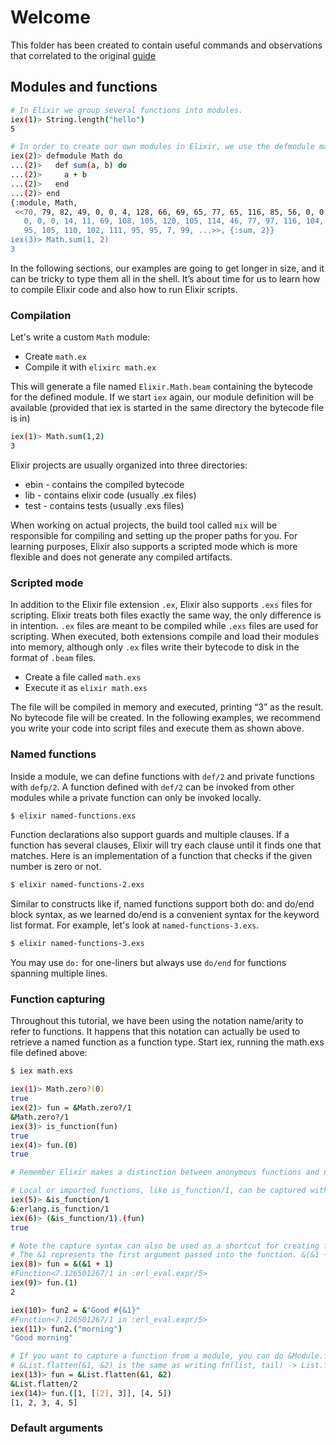 # Welcome

This folder has been created to contain useful commands and observations that correlated to the original [guide](https://elixir-lang.org/getting-started/modules-and-functions.html)

## Modules and functions

```sh
# In Elixir we group several functions into modules.
iex(1)> String.length("hello")
5

# In order to create our own modules in Elixir, we use the defmodule macro. We use the def macro to define functions in that module
iex(2)> defmodule Math do
...(2)>   def sum(a, b) do
...(2)>     a + b
...(2)>   end
...(2)> end
{:module, Math,
 <<70, 79, 82, 49, 0, 0, 4, 128, 66, 69, 65, 77, 65, 116, 85, 56, 0, 0, 0, 124,
   0, 0, 0, 14, 11, 69, 108, 105, 120, 105, 114, 46, 77, 97, 116, 104, 8, 95,
   95, 105, 110, 102, 111, 95, 95, 7, 99, ...>>, {:sum, 2}}
iex(3)> Math.sum(1, 2)
3
```

In the following sections, our examples are going to get longer in size, and it can be tricky to type them all in the shell. It’s about time for us to learn how to compile Elixir code and also how to run Elixir scripts.

### Compilation

Let's write a custom `Math` module:

+ Create `math.ex`
+ Compile it with `elixirc math.ex`

This will generate a file named `Elixir.Math.beam` containing the bytecode for the defined module. If we start `iex` again, our module definition will be available (provided that iex is started in the same directory the bytecode file is in)

```sh
iex(1)> Math.sum(1,2)
3
```

Elixir projects are usually organized into three directories:

+ ebin - contains the compiled bytecode
+ lib - contains elixir code (usually .ex files)
+ test - contains tests (usually .exs files)

When working on actual projects, the build tool called `mix` will be responsible for compiling and setting up the proper paths for you. For learning purposes, Elixir also supports a scripted mode which is more flexible and does not generate any compiled artifacts.

### Scripted mode

In addition to the Elixir file extension `.ex`, Elixir also supports `.exs` files for scripting. Elixir treats both files exactly the same way, the only difference is in intention. `.ex` files are meant to be compiled while `.exs` files are used for scripting. When executed, both extensions compile and load their modules into memory, although only `.ex` files write their bytecode to disk in the format of `.beam` files.

+ Create a file called `math.exs`
+ Execute it as `elixir math.exs`

The file will be compiled in memory and executed, printing “3” as the result. No bytecode file will be created. In the following examples, we recommend you write your code into script files and execute them as shown above.

### Named functions

Inside a module, we can define functions with `def/2` and private functions with `defp/2`. A function defined with `def/2` can be invoked from other modules while a private function can only be invoked locally.

```sh
$ elixir named-functions.exs
```

Function declarations also support guards and multiple clauses. If a function has several clauses, Elixir will try each clause until it finds one that matches. Here is an implementation of a function that checks if the given number is zero or not.

```sh
$ elixir named-functions-2.exs
```

Similar to constructs like if, named functions support both do: and do/end block syntax, as we learned do/end is a convenient syntax for the keyword list format. For example, let's look at `named-functions-3.exs`.

```sh
$ elixir named-functions-3.exs
```

You may use `do:` for one-liners but always use `do/end` for functions spanning multiple lines.

### Function capturing

Throughout this tutorial, we have been using the notation name/arity to refer to functions. It happens that this notation can actually be used to retrieve a named function as a function type. Start iex, running the math.exs file defined above:

```sh
$ iex math.exs

iex(1)> Math.zero?(0)
true
iex(2)> fun = &Math.zero?/1
&Math.zero?/1
iex(3)> is_function(fun)
true
iex(4)> fun.(0)
true

# Remember Elixir makes a distinction between anonymous functions and named functions, where the former must be invoked with a dot (.) between the variable name and parentheses. The capture operator bridges this gap by allowing named functions to be assigned to variables and passed as arguments in the same way we assign, invoke and pass anonymous functions.

# Local or imported functions, like is_function/1, can be captured without the module
iex(5)> &is_function/1
&:erlang.is_function/1
iex(6)> (&is_function/1).(fun)
true

# Note the capture syntax can also be used as a shortcut for creating functions
# The &1 represents the first argument passed into the function. &(&1 + 1) is exactly the same as fn x -> x + 1 end. This syntax is useful for short function definitions.
iex(8)> fun = &(&1 + 1)
#Function<7.126501267/1 in :erl_eval.expr/5>
iex(9)> fun.(1)
2

iex(10)> fun2 = &"Good #{&1}"
#Function<7.126501267/1 in :erl_eval.expr/5>
iex(11)> fun2.("morning")
"Good morning"

# If you want to capture a function from a module, you can do &Module.function()
# &List.flatten(&1, &2) is the same as writing fn(list, tail) -> List.flatten(list, tail) end
iex(13)> fun = &List.flatten(&1, &2)
&List.flatten/2
iex(14)> fun.([1, [[2], 3]], [4, 5])
[1, 2, 3, 4, 5]

```

### Default arguments

